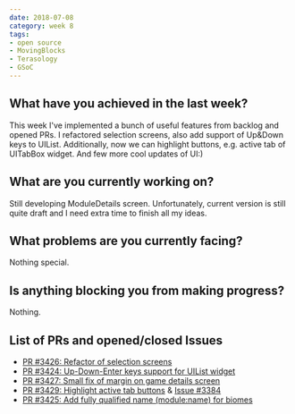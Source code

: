 ```yaml
---
date: 2018-07-08
category: week 8
tags:
- open source
- MovingBlocks
- Terasology
- GSoC
---
```


##  What have you achieved in the last week?

This week I've implemented a bunch of useful features from backlog and opened PRs. I refactored selection screens, also add support of Up&Down keys to UIList.
Additionally, now we can highlight buttons, e.g. active tab of UITabBox widget. And few more cool updates of UI:)

## What are you currently working on?

Still developing ModuleDetails screen. Unfortunately, current version is still quite draft and I need extra time to finish all my ideas.

##  What problems are you currently facing?

Nothing special.

##  Is anything blocking you from making progress?

Nothing.

## List of PRs and opened/closed Issues

* [PR #3426: Refactor of selection screens](https://github.com/MovingBlocks/Terasology/pull/3426)
* [PR #3424: Up-Down-Enter keys support for UIList widget](https://github.com/MovingBlocks/Terasology/pull/3424)
* [PR #3427: Small fix of margin on game details screen](https://github.com/MovingBlocks/Terasology/pull/3427)
* [PR #3429: Highlight active tab buttons](https://github.com/MovingBlocks/Terasology/pull/3429) & [Issue #3384](https://github.com/MovingBlocks/Terasology/issues/3384)
* [PR #3425: Add fully qualified name (module:name) for biomes](https://github.com/MovingBlocks/Terasology/pull/3425)